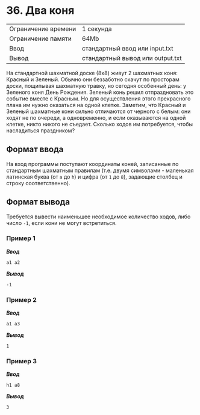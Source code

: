 # 36. Два коня

|                   |                                |
|-------------------|--------------------------------|
|Ограничение времени|1 секунда                       |
|Ограничение памяти |64Mb                            |
|Ввод               |стандартный ввод или input.txt  |
|Вывод              |стандартный вывод или output.txt|

На стандартной шахматной доске (8х8) живут 2 шахматных коня: Красный и Зеленый. Обычно они беззаботно скачут по просторам доски, пощипывая шахматную травку, но сегодня особенный день: у Зеленого коня День Рождения. Зеленый конь решил отпраздновать это событие вместе с Красным. Но для осуществления этого прекрасного плана им нужно оказаться на одной клетке. Заметим, что Красный и Зеленый шахматные кони сильно отличаются от черного с белым: они ходят не по очереди, а одновременно, и если оказываются на одной клетке, никто никого не съедает. Сколько ходов им потребуется, чтобы насладиться праздником?

## Формат ввода

На вход программы поступают координаты коней, записанные по стандартным шахматным правилам (т.е. двумя символами - маленькая латинская буква (от `a` до `h`) и цифра (от `1` до `8`), задающие столбец и строку соответственно).

## Формат вывода

Требуется вывести наименьшее необходимое количество ходов, либо число `-1`, если кони не могут встретиться.

### Пример 1

***Ввод***

```text
a1 a2
```

***Вывод***

```text
-1
```

### Пример 2

***Ввод***

```text
a1 a3
```

***Вывод***

```text
1
```

### Пример 3

***Ввод***

```text
h1 a8
```

***Вывод***

```text
3
```
